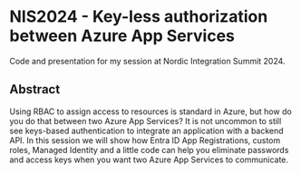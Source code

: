# NIS2024 - Key-less authorization between Azure App Services

Code and presentation for my session at Nordic Integration Summit 2024.

## Abstract
Using RBAC to assign access to resources is standard in Azure, but how 
do you do that between two Azure App Services? It is not uncommon to still 
see keys-based authentication to integrate an application with a backend API. 
In this session we will show how Entra ID App Registrations, custom roles, 
Managed Identity and a little code can help you eliminate passwords and 
access keys when you want two Azure App Services to communicate.
